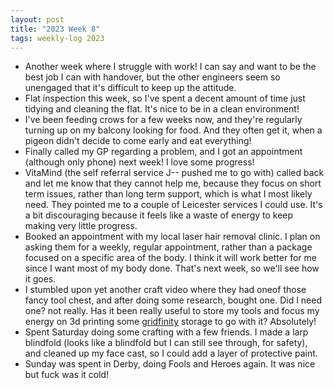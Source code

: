 ```yaml
---
layout: post
title: "2023 Week 8"
tags: weekly-log 2023
---
```


- Another week where I struggle with work! I can say and want to be the best job I can with handover, but the other engineers seem so unengaged that it's difficult to keep up the attitude.
- Flat inspection this week, so I've spent a decent amount of time just tidying and cleaning the flat. It's nice to be in a clean environment!
- I've been feeding crows for a few weeks now, and they're regularly turning up on my balcony looking for food. And they often get it, when a pigeon didn't decide to come early and eat everything!
- Finally called my GP regarding a problem, and I got an appointment (although only phone) next week! I love some progress!
- VitaMind (the self referral service J-- pushed me to go with) called back and let me know that they cannot help me, because they focus on short term issues, rather than long term support, which is what I most likely need. They pointed me to a couple of Leicester services I could use. It's a bit discouraging because it feels like a waste of energy to keep making very little progress.
- Booked an appointment with my local laser hair removal clinic. I plan on asking them for a weekly, regular appointment, rather than a package focused on a specific area of the body. I think it will work better for me since I want most of my body done. That's next week, so we'll see how it goes.
- I stumbled upon yet another craft video where they had oneof those fancy tool chest, and after doing some research, bought one. Did I need one? not really. Has it been really useful to store my tools and focus my energy on 3d printing some [gridfinity](https://www.youtube.com/watch?app=desktop&v=ra_9zU-mnl8) storage to go with it? Absolutely!
- Spent Saturday doing some crafting with a few friends. I made a larp blindfold (looks like a blindfold but I can still see through, for safety), and cleaned up my face cast, so I could add a layer of protective paint.
- Sunday was spent in Derby, doing Fools and Heroes again. It was nice but fuck was it cold!